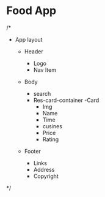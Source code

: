 # Food App

/*
  - App layout
    - Header
        - Logo
        - Nav Item
    - Body
      - search
       - Res-card-container
          -Card
           - Img
           - Name
           - Time
           - cusines
           - Price
           - Rating
 
    - Footer
        - Links
        - Address
        - Copyright
 
 */
